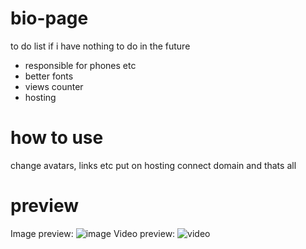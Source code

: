 # bio-page
to do list if i have nothing to do in the future
- responsible for phones etc
- better fonts
- views counter
- hosting

# how to use
change avatars, links etc
put on hosting
connect domain
and thats all

# preview
Image preview:
![image](https://github.com/user-attachments/assets/028cc9a5-232e-4d07-a78c-1e8aa281209c)
Video preview:
![video](https://github.com/user-attachments/assets/b37092e1-9d4c-4249-ab92-bf88db5f80a1)
